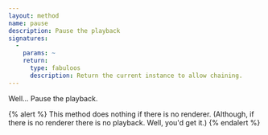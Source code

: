 ```yaml
---
layout: method
name: pause
description: Pause the playback
signatures:
  -
    params: ~
    return:
      type: fabuloos
      description: Return the current instance to allow chaining.
---
```


Well… Pause the playback.

{% alert %}
This method does nothing if there is no renderer. (Although, if there is no renderer there is no playback. Well, you'd get it.)
{% endalert %}